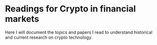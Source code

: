 # Readings for Crypto in financial markets

Here I will document the topics and papers I read to understand historical and current research on crypto technology.

